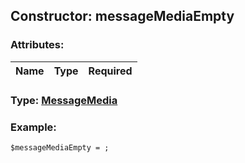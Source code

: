 ## Constructor: messageMediaEmpty  

### Attributes:

| Name     |    Type       | Required |
|----------|:-------------:|---------:|


### Type: [MessageMedia](../types/MessageMedia.md)

### Example:


```
$messageMediaEmpty = ;
```